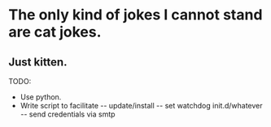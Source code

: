 # The only kind of jokes I cannot stand are cat jokes.
## Just kitten.

TODO:
- Use python.
- Write script to facilitate
-- update/install
-- set watchdog init.d/whatever
-- send credentials via smtp
